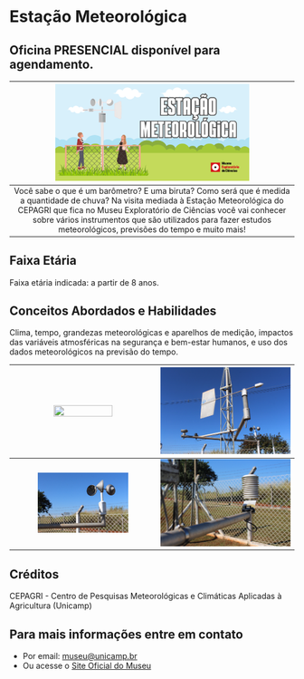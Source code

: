 # Estação Meteorológica

## Oficina PRESENCIAL disponível para agendamento.

|<img src="estacao-banner.png" width="70%" height="70%"> |
|:-------------:|
| Você sabe o que é um barômetro? E uma biruta? Como será que é medida a quantidade de chuva? Na visita mediada à Estação Meteorológica do CEPAGRI que fica no Museu Exploratório de Ciências você vai conhecer sobre vários instrumentos que são utilizados para fazer estudos meteorológicos, previsões do tempo e muito mais!|
 

## Faixa Etária
Faixa etária indicada: a partir de 8 anos.

## Conceitos Abordados e Habilidades

Clima, tempo, grandezas meteorológicas e aparelhos de medição, impactos das variáveis atmosféricas na segurança e bem-estar humanos, e uso dos dados meteorológicos na previsão do tempo.

|<img src="IMG_6882.JPG" width="65%" height="65%">|<img src="IMG_5607.JPG" width="110%" height="110%">|
|:-------------:|:-------------:|
|<img src="IMG_5609.JPG" width="65%" height="65%">|<img src="IMG_5610.JPG" width="110%" height="110%">|

## Créditos
CEPAGRI - Centro de Pesquisas Meteorológicas e Climáticas Aplicadas à Agricultura (Unicamp)

## Para mais informações entre em contato

* Por email: museu@unicamp.br
* Ou acesse o [Site Oficial do Museu](https://www.mc.unicamp.br/visite)
